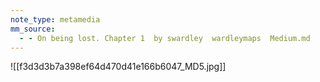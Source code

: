 ```yaml
---
note_type: metamedia
mm_source:
  - - On being lost. Chapter 1  by swardley  wardleymaps  Medium.md
---
```


![[f3d3d3b7a398ef64d470d41e166b6047_MD5.jpg]]


